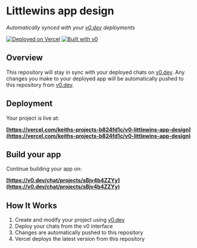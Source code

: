 # Littlewins app design

*Automatically synced with your [v0.dev](https://v0.dev) deployments*

[![Deployed on Vercel](https://img.shields.io/badge/Deployed%20on-Vercel-black?style=for-the-badge&logo=vercel)](https://vercel.com/keiths-projects-b824fd1c/v0-littlewins-app-design)
[![Built with v0](https://img.shields.io/badge/Built%20with-v0.dev-black?style=for-the-badge)](https://v0.dev/chat/projects/sBjv4b4ZZYy)

## Overview

This repository will stay in sync with your deployed chats on [v0.dev](https://v0.dev).
Any changes you make to your deployed app will be automatically pushed to this repository from [v0.dev](https://v0.dev).

## Deployment

Your project is live at:

**[https://vercel.com/keiths-projects-b824fd1c/v0-littlewins-app-design](https://vercel.com/keiths-projects-b824fd1c/v0-littlewins-app-design)**

## Build your app

Continue building your app on:

**[https://v0.dev/chat/projects/sBjv4b4ZZYy](https://v0.dev/chat/projects/sBjv4b4ZZYy)**

## How It Works

1. Create and modify your project using [v0.dev](https://v0.dev)
2. Deploy your chats from the v0 interface
3. Changes are automatically pushed to this repository
4. Vercel deploys the latest version from this repository